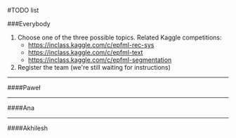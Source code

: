 #TODO list

###Everybody
1. Choose one of the three possible topics. Related Kaggle competitions:
	* https://inclass.kaggle.com/c/epfml-rec-sys
	* https://inclass.kaggle.com/c/epfml-text
	* https://inclass.kaggle.com/c/epfml-segmentation
2. Register the team (we're still waiting for instructions)

--------------------------------------------------------------------------------

####Paweł

--------------------------------------------------------------------------------

####Ana

--------------------------------------------------------------------------------

####Akhilesh
